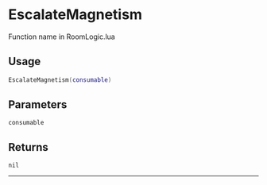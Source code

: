 # EscalateMagnetism
Function name in RoomLogic.lua
## Usage
```lua
EscalateMagnetism(consumable)
```
## Parameters
`consumable`
## Returns
`nil`

---